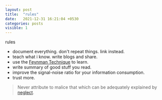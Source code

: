 ```yaml
---
layout: post
title:  "rules"
date:   2021-12-31 16:21:04 +0530
categories: posts
visible: 1
---
```

rules

- document everything. don't repeat things. link instead.
- teach what i know. write blogs and share.
- use the [Feynman Technique](https://fs.blog/feynman-technique/) to learn.
- write summary of good stuff you read.
- improve the signal-noise ratio for your information consumption.
- trust more.
> Never attribute to malice that which can be adequately explained by [neglect](https://fs.blog/mental-model-hanlons-razor/?s=08).
